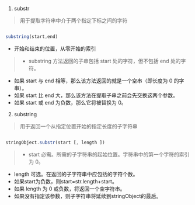 1. substr

> 用于提取字符串中介于两个指定下标之间的字符

``` js

substring(start,end)

```

- 开始和结束的位置，从零开始的索引
>  - substring 方法返回的子串包括 start 处的字符，但不包括 end 处的字符。
- 如果 start 与 end 相等，那么该方法返回的就是一个空串（即长度为 0 的字串）。
- 如果 start 比 end 大，那么该方法在提取子串之前会先交换这两个参数。
- 如果 start 或 end 为负数，那么它将被替换为 0。

2. substring

> 用于返回一个从指定位置开始的指定长度的子字符串

``` js

stringObject.substr(start [, length ])

```

> - start   必需。所需的子字符串的起始位置。字符串中的第一个字符的索引为 0。
 - length 可选。在返回的子字符串中应包括的字符个数。
- 如果start为负数，则start=str.length+start。
- 如果 length 为 0 或负数，将返回一个空字符串。
- 如果没有指定该参数，则子字符串将延续到stringObject的最后。
